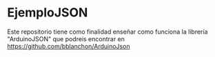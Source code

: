 # EjemploJSON

Este repositorio tiene como finalidad enseñar como funciona la librería "ArduinoJSON" que podreis encontrar en https://github.com/bblanchon/ArduinoJson
